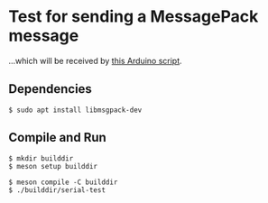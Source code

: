 

# Test for sending a MessagePack message

...which will be received by [this Arduino script](https://github.com/zwodev/vm1-video-mixer/tree/master/vm1-controller/arduino/tests/20250507-msgpck-receive-and-neopixels-test).

## Dependencies

```
$ sudo apt install libmsgpack-dev
```
## Compile and Run
```
$ mkdir builddir
$ meson setup builddir

$ meson compile -C builddir
$ ./builddir/serial-test
```